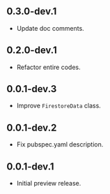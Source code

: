 ## 0.3.0-dev.1

* Update doc comments.

## 0.2.0-dev.1

* Refactor entire codes.

## 0.0.1-dev.3

* Improve `FirestoreData` class.

## 0.0.1-dev.2

* Fix pubspec.yaml description.

## 0.0.1-dev.1

* Initial preview release.
